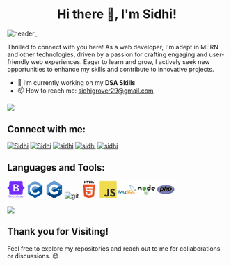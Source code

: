 <h1 align="center">Hi there 👋, I'm Sidhi!</h1>


![header_](https://user-images.githubusercontent.com/80106274/155994781-7c22a80e-99b6-4e2e-a288-a706e1818289.png)

Thrilled to connect with you here! As a web developer, I'm adept in MERN and other technologies, driven by a passion for crafting engaging and user-friendly web experiences. Eager to learn and grow, I actively seek new opportunities to enhance my skills and contribute to innovative projects.

- 🔭 I’m currently working on my **DSA Skills**
- 📫 How to reach me: [sidhigrover29@gmail.com](mailto:sidhigrover29@gmail.com)



<img align="center" src="https://user-images.githubusercontent.com/73097560/115834477-dbab4500-a447-11eb-908a-139a6edaec5c.gif"/>

## Connect with me:

<p align="left">
  <a href="https://www.linkedin.com/in/sidhi-grover-700742262/" target="_blank"><img src="https://raw.githubusercontent.com/rahuldkjain/github-profile-readme-generator/master/src/images/icons/Social/linked-in-alt.svg" alt="Sidhi" height="30" width="40" /></a>
  <a href="https://www.hackerrank.com/profile/sidhigrover29" target="_blank"><img src="https://raw.githubusercontent.com/rahuldkjain/github-profile-readme-generator/master/src/images/icons/Social/hackerrank.svg" alt="Sidhi" height="30" width="40" /></a>
  <a href="https://codeforces.com/profile/sidhigrover" target="_blank"><img src="https://raw.githubusercontent.com/rahuldkjain/github-profile-readme-generator/master/src/images/icons/Social/codeforces.svg" alt="sidhi" height="30" width="40" /></a>
  <a href="https://leetcode.com/u/sidhigrover/" target="_blank"><img src="https://raw.githubusercontent.com/rahuldkjain/github-profile-readme-generator/master/src/images/icons/Social/leet-code.svg" alt="sidhi" height="30" width="40" /></a>
  <a href="https://www.geeksforgeeks.org/user/sidhigrzpmf/" target="_blank"><img src="https://raw.githubusercontent.com/rahuldkjain/github-profile-readme-generator/master/src/images/icons/Social/geeks-for-geeks.svg" alt="sidhi" height="30" width="40" /></a>
</p>



## Languages and Tools:

<p align="left">
 
  <img src="https://raw.githubusercontent.com/devicons/devicon/master/icons/bootstrap/bootstrap-plain-wordmark.svg" alt="bootstrap" width="40" height="40"/>
  <img src="https://raw.githubusercontent.com/devicons/devicon/master/icons/c/c-original.svg" alt="c" width="40" height="40"/>
  <img src="https://raw.githubusercontent.com/devicons/devicon/master/icons/cplusplus/cplusplus-original.svg" alt="cplusplus" width="40" height="40"/>
  <img src="https://www.vectorlogo.zone/logos/git-scm/git-scm-icon.svg" alt="git" width="40" height="40"/>
  <img src="https://raw.githubusercontent.com/devicons/devicon/master/icons/html5/html5-original-wordmark.svg" alt="html5" width="40" height="40"/>
  <img src="https://raw.githubusercontent.com/devicons/devicon/master/icons/javascript/javascript-original.svg" alt="javascript" width="40" height="40"/>

  <img src="https://raw.githubusercontent.com/devicons/devicon/master/icons/mysql/mysql-original-wordmark.svg" alt="mysql" width="40" height="40"/>
  <img src="https://raw.githubusercontent.com/devicons/devicon/master/icons/nodejs/nodejs-original-wordmark.svg" alt="nodejs" width="40" height="40"/>
  <img src="https://raw.githubusercontent.com/devicons/devicon/master/icons/php/php-original.svg" alt="php" width="40" height="40"/>
 
  
</p>

<img align="center" src="https://user-images.githubusercontent.com/73097560/115834477-dbab4500-a447-11eb-908a-139a6edaec5c.gif"/>




## Thank you for Visiting!

Feel free to explore my repositories and reach out to me for collaborations or discussions. 😊
